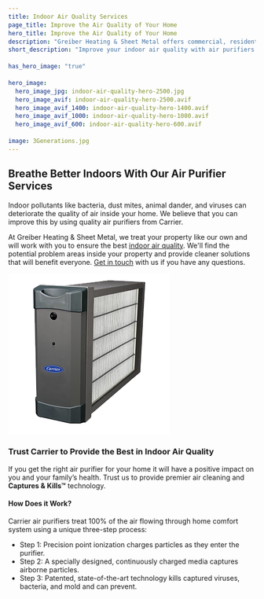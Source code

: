 ```yaml
---
title: Indoor Air Quality Services
page_title: Improve the Air Quality of Your Home
hero_title: Improve the Air Quality of Your Home
description: "Greiber Heating & Sheet Metal offers commercial, residential & industrial HVAC, geothermal heating, cooling & ventilation services in Waunakee, Wisconsin."
short_description: "Improve your indoor air quality with air purifiers from Carrier."

has_hero_image: "true"

hero_image:
  hero_image_jpg: indoor-air-quality-hero-2500.jpg
  hero_image_avif: indoor-air-quality-hero-2500.avif
  hero_image_avif_1400: indoor-air-quality-hero-1400.avif
  hero_image_avif_1000: indoor-air-quality-hero-1000.avif
  hero_image_avif_600: indoor-air-quality-hero-600.avif

image: 3Generations.jpg
---
```


<h2 class="no-margin">Breathe Better Indoors With Our Air Purifier Services</h2>

<div class="underline"></div>

Indoor pollutants like bacteria, dust mites, animal dander, and viruses can deteriorate the quality of air inside your home. We believe that you can improve this by using quality air purifiers from Carrier.

At Greiber Heating & Sheet Metal, we treat your property like our own and will work with you to ensure the best [indoor air quality](/products/indoor-air-quality/). We'll find the potential problem areas inside your property and provide cleaner solutions that will benefit everyone. <a href="/contact/">Get in touch</a> with us if you have any questions.

![Infinity air purifier](infinity-air-purifier-DCAPA.png)

### Trust Carrier to Provide the Best in Indoor Air Quality

If you get the right air purifier for your home it will have a positive impact on you and your family’s health. Trust us to provide premier air cleaning and **Captures & Kills™** technology.

#### How Does it Work?

Carrier air purifiers treat 100% of the air flowing through home comfort system using a unique three-step process:

- Step 1: Precision point ionization charges particles as they enter the purifier.
- Step 2: A specially designed, continuously charged media captures airborne particles.
- Step 3: Patented, state-of-the-art technology kills captured viruses, bacteria, and mold and can prevent.

